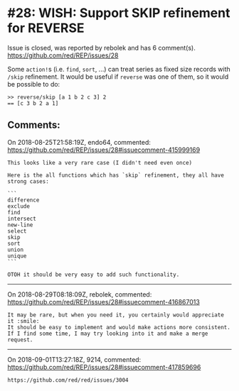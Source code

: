 
#28: WISH: Support SKIP refinement for REVERSE
================================================================================
Issue is closed, was reported by rebolek and has 6 comment(s).
<https://github.com/red/REP/issues/28>

Some `action!`s (i.e. `find`, `sort`, ...) can treat series as fixed size records with `/skip` refinement. It would be useful if `reverse` was one of them, so it would be possible to do:

```
>> reverse/skip [a 1 b 2 c 3] 2
== [c 3 b 2 a 1]
```


Comments:
--------------------------------------------------------------------------------

On 2018-08-25T21:58:19Z, endo64, commented:
<https://github.com/red/REP/issues/28#issuecomment-415999169>

    This looks like a very rare case (I didn't need even once)
    
    Here is the all functions which has `skip` refinement, they all have strong cases:
    
    ```
    difference
    exclude
    find
    intersect
    new-line
    select
    skip
    sort
    union
    unique
    ```
    
    OTOH it should be very easy to add such functionality.

--------------------------------------------------------------------------------

On 2018-08-29T08:18:09Z, rebolek, commented:
<https://github.com/red/REP/issues/28#issuecomment-416867013>

    It may be rare, but when you need it, you certainly would appreciate it :smile: 
    It should be easy to implement and would make actions more consistent.
    If I find some time, I may try looking into it and make a merge request.

--------------------------------------------------------------------------------

On 2018-09-01T13:27:18Z, 9214, commented:
<https://github.com/red/REP/issues/28#issuecomment-417859696>

    https://github.com/red/red/issues/3004

